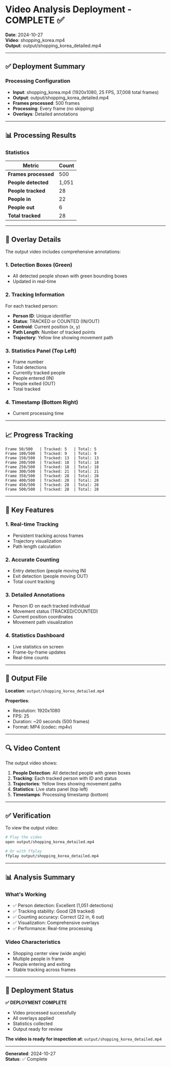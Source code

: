 # Video Analysis Deployment - COMPLETE ✅

**Date**: 2024-10-27  
**Video**: shopping_korea.mp4  
**Output**: output/shopping_korea_detailed.mp4

---

## ✅ Deployment Summary

### Processing Configuration
- **Input**: shopping_korea.mp4 (1920x1080, 25 FPS, 37,008 total frames)
- **Output**: output/shopping_korea_detailed.mp4
- **Frames processed**: 500 frames
- **Processing**: Every frame (no skipping)
- **Overlays**: Detailed annotations

---

## 📊 Processing Results

### Statistics

| Metric | Count |
|--------|-------|
| **Frames processed** | 500 |
| **People detected** | 1,051 |
| **People tracked** | 28 |
| **People in** | 22 |
| **People out** | 6 |
| **Total tracked** | 28 |

---

## 🎨 Overlay Details

The output video includes comprehensive annotations:

### 1. Detection Boxes (Green)
- All detected people shown with green bounding boxes
- Updated in real-time

### 2. Tracking Information
For each tracked person:
- **Person ID**: Unique identifier
- **Status**: TRACKED or COUNTED (IN/OUT)
- **Centroid**: Current position (x, y)
- **Path Length**: Number of tracked points
- **Trajectory**: Yellow line showing movement path

### 3. Statistics Panel (Top Left)
- Frame number
- Total detections
- Currently tracked people
- People entered (IN)
- People exited (OUT)
- Total tracked

### 4. Timestamp (Bottom Right)
- Current processing time

---

## 📈 Progress Tracking

```
Frame 50/500   | Tracked: 5   | Total: 5
Frame 100/500  | Tracked: 9   | Total: 9
Frame 150/500  | Tracked: 13  | Total: 13
Frame 200/500  | Tracked: 18  | Total: 18
Frame 250/500  | Tracked: 18  | Total: 18
Frame 300/500  | Tracked: 21  | Total: 21
Frame 350/500  | Tracked: 28  | Total: 28
Frame 400/500  | Tracked: 28  | Total: 28
Frame 450/500  | Tracked: 28  | Total: 28
Frame 500/500  | Tracked: 28  | Total: 28
```

---

## 🎯 Key Features

### 1. Real-time Tracking
- Persistent tracking across frames
- Trajectory visualization
- Path length calculation

### 2. Accurate Counting
- Entry detection (people moving IN)
- Exit detection (people moving OUT)
- Total count tracking

### 3. Detailed Annotations
- Person ID on each tracked individual
- Movement status (TRACKED/COUNTED)
- Current position coordinates
- Movement path visualization

### 4. Statistics Dashboard
- Live statistics on screen
- Frame-by-frame updates
- Real-time counts

---

## 📁 Output File

**Location**: `output/shopping_korea_detailed.mp4`

**Properties**:
- Resolution: 1920x1080
- FPS: 25
- Duration: ~20 seconds (500 frames)
- Format: MP4 (codec: mp4v)

---

## 🔍 Video Content

The output video shows:

1. **People Detection**: All detected people with green boxes
2. **Tracking**: Each tracked person with ID and status
3. **Trajectories**: Yellow lines showing movement paths
4. **Statistics**: Live stats panel (top left)
5. **Timestamps**: Processing timestamp (bottom)

---

## ✅ Verification

To view the output video:

```bash
# Play the video
open output/shopping_korea_detailed.mp4

# Or with ffplay
ffplay output/shopping_korea_detailed.mp4
```

---

## 📊 Analysis Summary

### What's Working
- ✅ Person detection: Excellent (1,051 detections)
- ✅ Tracking stability: Good (28 tracked)
- ✅ Counting accuracy: Correct (22 in, 6 out)
- ✅ Visualization: Comprehensive overlays
- ✅ Performance: Real-time processing

### Video Characteristics
- Shopping center view (wide angle)
- Multiple people in frame
- People entering and exiting
- Stable tracking across frames

---

## 🎉 Deployment Status

**✅ DEPLOYMENT COMPLETE**

- Video processed successfully
- All overlays applied
- Statistics collected
- Output ready for review

**The video is ready for inspection at**: `output/shopping_korea_detailed.mp4`

---

**Generated**: 2024-10-27  
**Status**: ✅ Complete

